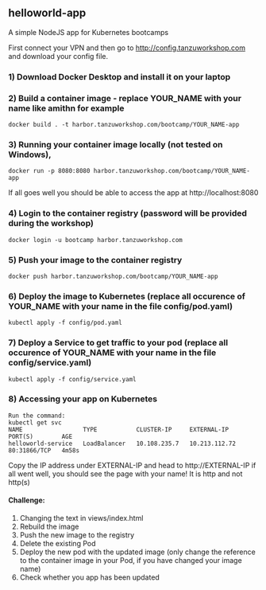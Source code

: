 ## helloworld-app
A simple NodeJS app for Kubernetes bootcamps

First connect your VPN and then go to http://config.tanzuworkshop.com and download your config file.

### 1) Download Docker Desktop and install it on your laptop

### 2) Build a container image - replace YOUR_NAME with your name like amithn for example
```
docker build . -t harbor.tanzuworkshop.com/bootcamp/YOUR_NAME-app
```

### 3) Running your container image locally (not tested on Windows), 
```
docker run -p 8080:8080 harbor.tanzuworkshop.com/bootcamp/YOUR_NAME-app
```

If all goes well you should be able to access the app at http://localhost:8080


### 4) Login to the container registry (password will be provided during the workshop)
```
docker login -u bootcamp harbor.tanzuworkshop.com
```

### 5) Push your image to the container registry 
```
docker push harbor.tanzuworkshop.com/bootcamp/YOUR_NAME-app
```

### 6) Deploy the image to Kubernetes (replace all occurence of YOUR_NAME with your name in the file config/pod.yaml)

```
kubectl apply -f config/pod.yaml
```

### 7) Deploy a Service to get traffic to your pod (replace all occurence of YOUR_NAME with your name in the file config/service.yaml)

```
kubectl apply -f config/service.yaml
```

### 8) Accessing your app on Kubernetes 
```
Run the command: 
kubectl get svc
NAME                 TYPE           CLUSTER-IP     EXTERNAL-IP     PORT(S)        AGE
helloworld-service   LoadBalancer   10.108.235.7   10.213.112.72   80:31866/TCP   4m58s
```

Copy the IP address under EXTERNAL-IP and head to http://EXTERNAL-IP 
if all went well, you should see the page with your name! 
It is http and not http(s)

#### Challenge:
<ol>
    <li>
    Changing the text in views/index.html
    </li>  
    <li>
    Rebuild the image
    </li>
    <li>
    Push the new image to the registry
    </li>
    <li>
    Delete the existing Pod
    </li>
    <li>
    Deploy the new pod with the updated image (only change the reference to the container image in your Pod, if you have changed your image name)
    </li>
    <li>
    Check whether you app has been updated
    </li>
<ol>



